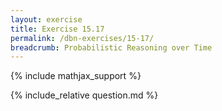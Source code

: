 ```yaml
---
layout: exercise
title: Exercise 15.17
permalink: /dbn-exercises/15-17/
breadcrumb: Probabilistic Reasoning over Time
---
```


{% include mathjax_support %}

<div><i class="arrow-up loader" data-chapter="dbn-exercises" data-exercise="ex_17" data-rating="0"></i></div>
{% include_relative question.md %}

